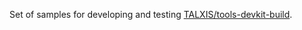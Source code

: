 Set of samples for developing and testing [TALXIS/tools-devkit-build](https://github.com/TALXIS/tools-devkit-build/).